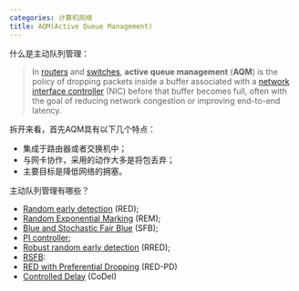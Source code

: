 ```yaml
---
categories: 计算机网络
title: AQM(Active Queue Management)
---
```


什么是主动队列管理：

>  In [routers](https://en.wikipedia.org/wiki/Router_(computing)) and [switches](https://en.wikipedia.org/wiki/Network_switch), **active queue management** (**AQM**) is the policy of dropping packets inside a buffer associated with a [network interface controller](https://en.wikipedia.org/wiki/Network_interface_controller) (NIC) before that buffer becomes full, often with the goal of reducing network congestion or improving end-to-end latency. 

拆开来看，首先AQM具有以下几个特点：

- 集成于路由器或者交换机中；
- 与网卡协作，采用的动作大多是将包丢弃；
- 主要目标是降低网络的拥塞。

主动队列管理有哪些？

- [Random early detection](https://en.wikipedia.org/wiki/Random_early_detection) (RED);
- [Random Exponential Marking](https://en.wikipedia.org/w/index.php?title=Random_Exponential_Marking&action=edit&redlink=1) (REM);
- [Blue and Stochastic Fair Blue](https://en.wikipedia.org/wiki/Blue_(queue_management_algorithm)) (SFB);
- [PI controller](https://en.wikipedia.org/wiki/PI_controller);
- [Robust random early detection](https://en.wikipedia.org/wiki/Robust_random_early_detection) (RRED);
- [RSFB](https://sites.google.com/site/cwzhangres/home/files/RSFBaResilientStochasticFairBluealgorithmagainstspoofingDDoSattacks.pdf?attredirects=0): 
- [RED with Preferential Dropping](https://en.wikipedia.org/w/index.php?title=RED_with_Preferential_Dropping&action=edit&redlink=1) (RED-PD) 
- [Controlled Delay](https://en.wikipedia.org/wiki/Controlled_Delay) (CoDel)